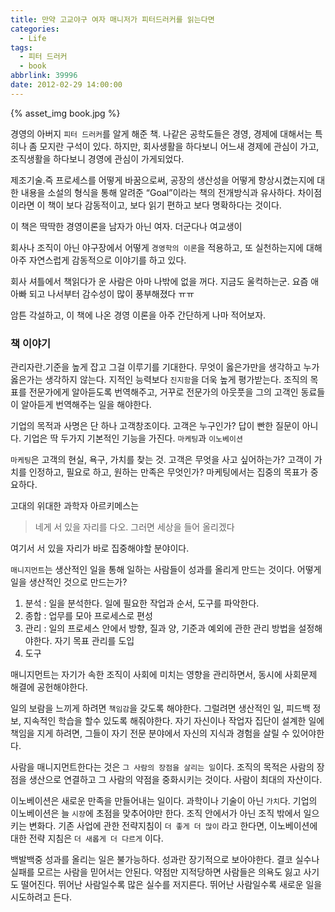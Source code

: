 ```yaml
---
title: 만약 고교야구 여자 매니저가 피터드러커를 읽는다면
categories:
  - Life
tags:
  - 피터 드러커
  - book
abbrlink: 39996
date: 2012-02-29 14:00:00
---
```


{% asset_img book.jpg %}

경영의 아버지 `피터 드러커`를 알게 해준 책.
나같은 공학도들은 경영, 경제에 대해서는 특히나 좀 모지란 구석이 있다.
하지만, 회사생활을 하다보니 어느새 경제에 관심이 가고,
조직생활을 하다보니 경영에 관심이 가게되었다.

제조기술.즉 프로세스를 어떻게 바꿈으로써, 공장의 생산성을 어떻게 향상시켰는지에 대한 내용을 소설의 형식을 통해 알려준 “Goal”이라는 책의 전개방식과 유사하다. 차이점이라면 이 책이 보다 감동적이고, 보다 읽기 편하고 보다 명확하다는 것이다.

이 책은 딱딱한 경영이론을
남자가 아닌 여자. 더군다나 여교생이

회사나 조직이 아닌 야구장에서 어떻게 `경영학의 이론`을 적용하고, 또 실천하는지에 대해
아주 자연스럽게 감동적으로 이야기를 하고 있다.

회사 셔틀에서 책읽다가 운 사람은 아마 나밖에 없을 꺼다. 지금도 울컥하는군.
요즘 애아빠 되고 나서부터 감수성이 많이 풍부해졌다 ㅠㅠ

암튼 각설하고,
이 책에 나온 경영 이론을 아주 간단하게 나마 적어보자.

### 책 이야기

관리자란.기준을 높게 잡고 그걸 이루기를 기대한다. 무엇이 옳은가만을 생각하고 누가 옳은가는 생각하지 않는다.
지적인 능력보다 `진지함`을 더욱 높게 평가받는다.
조직의 목표를 전문가에게 알아듣도록 번역해주고, 거꾸로 전문가의 아웃풋을 그의 고객인 동료들이 알아듣게 번역해주는 일을 해야한다.

기업의 목적과 사명은 단 하나 고객창조이다. 고객은 누구인가? 답이 빤한 질문이 아니다.
기업은 딱 두가지 기본적인 기능을 가진다. `마케팅`과 `이노베이션`

`마케팅`은 고객의 현실, 욕구, 가치를 찾는 것.
고객은 무엇을 사고 싶어하는가? 고객이 가치를 인정하고, 필요로 하고, 원하는 만족은 무엇인가?
마케팅에서는 집중의 목표가 중요하다.

고대의 위대한 과학자 아르키메스는

> 네게 서 있을 자리를 다오. 그러면 세상을 들어 올리겠다

여기서 서 있을 자리가 바로 집중해야할 분야이다.

`매니지먼트`는 생산적인 일을 통해 일하는 사람들이 성과를 올리게 만드는 것이다.
어떻게 일을 생산적인 것으로 만드는가?

1. 분석 : 일을 분석한다. 일에 필요한 작업과 순서, 도구를 파악한다.
2. 종합 : 업무를 모아 프로세스로 편성
3. 관리 : 일의 프로세스 안에서 방향, 질과 양, 기준과 예외에 관한 관리 방법을 설정해야한다. 자기 목표 관리를 도입
4. 도구

매니지먼트는 자기가 속한 조직이 사회에 미치는 영향을 관리하면서, 동시에 사회문제 해결에 공헌해야한다.

일의 보람을 느끼게 하려면 `책임감`을 갖도록 해야한다.
그럴려면 생산적인 일, 피드백 정보, 지속적인 학습을 할수 있도록 해줘야한다.
자기 자신이나 작업자 집단이 설계한 일에 책임을 지게 하려면, 그들이 자기 전문 분야에서 자신의 지식과 경험을 살릴 수 있어야한다.

사람을 매니지먼트한다는 것은 `그 사람의 장점을 살리는 일`이다.
조직의 목적은 사람의 장점을 생산으로 연결하고 그 사람의 약점을 중화시키는 것이다.
사람이 최대의 자산이다.

이노베이션은 새로운 만족을 만들어내는 일이다. 과학이나 기술이 아닌 `가치`다.
기업의 이노베이션은 늘 `시장`에 초점을 맞추어야만 한다. 조직 안에서가 아닌 조직 밖에서 일으키는 변화다.
기존 사업에 관한 전략지침이 `더 좋게 더 많이` 라고 한다면, 이노베이션에 대한 전략 지침은 `더 새롭게 더 다르게` 이다.

백발백중 성과를 올리는 일은 불가능하다. 성과란 장기적으로 보아야한다. 결코 실수나 실패를 모르는 사람을 믿어서는 안된다.
약점만 지적당하면 사람들은 의욕도 잃고 사기도 떨어진다. 뛰어난 사람일수록 많은 실수를 저지른다. 뛰어난 사람일수록 새로운 일을 시도하려고 든다.
